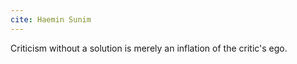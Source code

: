 ```yaml
---
cite: Haemin Sunim
---
```


Criticism without a solution is merely an inflation of the critic's ego.
